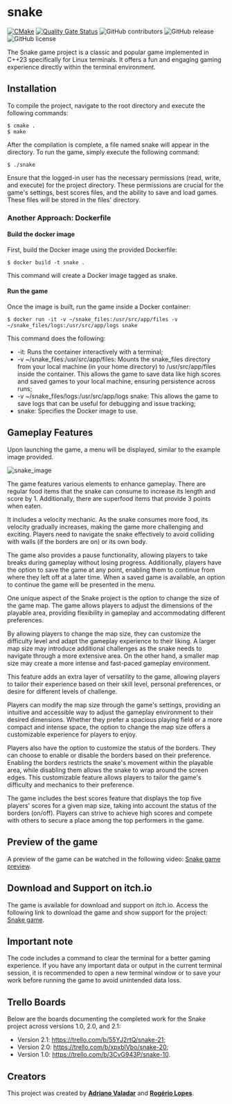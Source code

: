 # snake

[![CMake](https://github.com/adrianovaladar/snake/actions/workflows/cmake.yml/badge.svg)](https://github.com/adrianovaladar/snake/actions/workflows/cmake.yml)
[![Quality Gate Status](https://sonarcloud.io/api/project_badges/measure?project=adrianovaladar_snake&metric=alert_status)](https://sonarcloud.io/summary/new_code?id=adrianovaladar_snake)
![GitHub contributors](https://img.shields.io/github/contributors/adrianovaladar/snake)
![GitHub release](https://img.shields.io/github/v/release/adrianovaladar/snake)
![GitHub license](https://img.shields.io/github/license/adrianovaladar/snake)

The Snake game project is a classic and popular game implemented in C++23 specifically for Linux terminals. It offers a
fun and engaging gaming experience directly within the terminal environment.

## Installation

To compile the project, navigate to the root directory and execute the following commands:

    $ cmake .
    $ make

After the compilation is complete, a file named snake will appear in the directory. To run the game, simply execute
the following command:

    $ ./snake

Ensure that the logged-in user has the necessary permissions (read, write, and execute) for the project directory. These
permissions are crucial for the game's settings, best scores files, and the ability to save and load games. These files
will be stored in the files' directory.

### Another Approach: Dockerfile

#### Build the docker image

First, build the Docker image using the provided Dockerfile:

    $ docker build -t snake .

This command will create a Docker image tagged as snake.

#### Run the game

Once the image is built, run the game inside a Docker container:

    $ docker run -it -v ~/snake_files:/usr/src/app/files -v ~/snake_files/logs:/usr/src/app/logs snake

This command does the following:

- -it: Runs the container interactively with a terminal;
- -v ~/snake_files:/usr/src/app/files: Mounts the snake_files directory from your local machine (in your home directory)
  to /usr/src/app/files inside the container.
  This allows the game to save data like high scores and saved games to your local machine, ensuring persistence across
  runs;
- -v ~/snake_files/logs:/usr/src/app/logs snake: This allows the game to save logs that can be useful for debugging and
  issue tracking;
- snake: Specifies the Docker image to use.

## Gameplay Features

Upon launching the game, a menu will be displayed, similar to the example image provided.

![snake_image](https://github.com/user-attachments/assets/de70a62b-60d1-47bc-ad81-eccfe706591a)

The game features various elements to enhance gameplay. There are regular food items that the snake can consume to
increase its length and score by 1. Additionally, there are superfood items that provide 3 points when eaten.

It includes a velocity mechanic. As the snake consumes more food, its velocity gradually increases, making the game more
challenging and exciting. Players need to navigate the snake effectively to avoid colliding with walls (if the borders
are on) or its own body.

The game also provides a pause functionality, allowing players to take breaks during gameplay without losing progress.
Additionally, players have the option to save the game at any point, enabling them to continue from where they left off
at a later time. When a saved game is available, an option to continue the game will be presented in the menu.

One unique aspect of the Snake project is the option to change the size of the game map. The game allows players to
adjust the dimensions of the playable area, providing flexibility in gameplay and accommodating different preferences.

By allowing players to change the map size, they can customize the difficulty level and adapt the gameplay experience to
their liking. A larger map size may introduce additional challenges as the snake needs to navigate through a more
extensive area. On the other hand, a smaller map size may create a more intense and fast-paced gameplay environment.

This feature adds an extra layer of versatility to the game, allowing players to tailor their experience based on their
skill level, personal preferences, or desire for different levels of challenge.

Players can modify the map size through the game's settings, providing an intuitive and accessible way to adjust the
gameplay environment to their desired dimensions. Whether they prefer a spacious playing field or a more compact and
intense space, the option to change the map size offers a customizable experience for players to enjoy.

Players also have the option to customize the status of the borders. They can choose to enable or disable the borders
based on their preference.
Enabling the borders restricts the snake's movement within the playable area, while disabling them allows the snake to
wrap around the screen edges.
This customizable feature allows
players to tailor the game's difficulty and mechanics to their preference.

The game includes the best scores feature that displays the top five players' scores for a given map size, taking into
account the status of the borders (on/off). Players can strive to achieve high scores and compete with others to secure
a place among the top performers in the game.

## Preview of the game

A preview of the game can be watched in the following
video: [Snake game preview](https://www.youtube.com/watch?v=1JRSfNTa7Eg).

## Download and Support on itch.io

The game is available for download and support on itch.io. Access the following link to download the game and show
support for the project: [Snake game](https://adrianovaladar.itch.io/snake-game).

## Important note

The code includes a command to clear the terminal for a better gaming experience. If you have any important data or
output in the current terminal session, it is recommended to open a new terminal window or to save your work before
running the game to avoid unintended data loss.

## Trello Boards
Below are the boards documenting the completed work for the Snake project across versions 1.0, 2.0, and 2.1:
- Version 2.1: https://trello.com/b/55YJ2rtQ/snake-21;
- Version 2.0: https://trello.com/b/xpxblVbo/snake-20;
- Version 1.0: https://trello.com/b/3CvG943P/snake-10.

## Creators

This project was created by [**Adriano Valadar**](https://github.com/adrianovaladar) and [**Rogério
Lopes**](https://github.com/ro-g-er).
